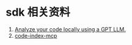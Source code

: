 # sdk 相关资料

1. [Analyze your code locally using a GPT LLM.](https://github.com/Ngz91/Eunomia/tree/master?tab=readme-ov-file)
2. [code-index-mcp](https://github.com/johnhuang316/code-index-mcp/tree/master)
